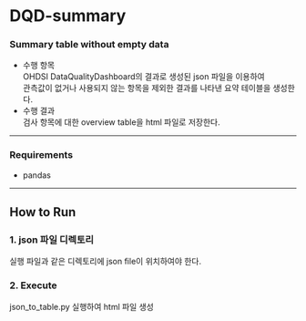 # DQD-summary
### Summary table without empty data
 - 수행 항목  
OHDSI DataQualityDashboard의 결과로 생성된 json 파일을 이용하여  
관측값이 없거나 사용되지 않는 항목을 제외한 결과를 나타낸 요약 테이블을 생성한다.
 - 수행 결과  
검사 항목에 대한 overview table을 html 파일로 저장한다.

------------------------
### Requirements
- pandas


--------------------
## How to Run
### 1. json 파일 디렉토리
실행 파일과 같은 디렉토리에 json file이 위치하여야 한다.

### 2. Execute
json_to_table.py 실행하여 html 파일 생성
